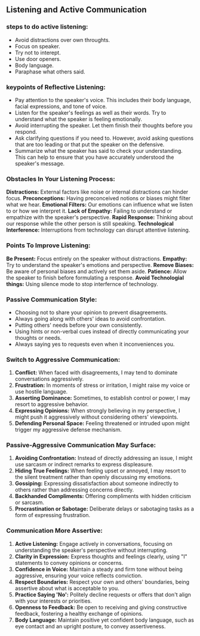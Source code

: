 ## Listening and Active Communication

### steps to do active listening:

- Avoid distractions over own throughts.
- Focus on speaker.
- Try not to interept.
- Use door openers.
- Body language.
- Paraphase what others said.

### keypoints of Reflective Listening:

- Pay attention to the speaker's voice. This includes their body language, facial expressions, and tone of voice.
- Listen for the speaker's feelings as well as their words. Try to understand what the speaker is feeling emotionally.
- Avoid interrupting the speaker. Let them finish their thoughts before you respond.
- Ask clarifying questions if you need to. However, avoid asking questions that are too leading or that put the speaker on the defensive.
- Summarize what the speaker has said to check your understanding. This can help to ensure that you have accurately understood the speaker's message.

### Obstacles In Your Listening Process:

**Distractions:** External factors like noise or internal distractions can hinder focus.
**Preconceptions:** Having preconceived notions or biases might filter what we hear.
**Emotional Filters:** Our emotions can influence what we listen to or how we interpret it.
**Lack of Empathy:** Failing to understand or empathize with the speaker's perspective.
**Rapid Response:** Thinking about our response while the other person is still speaking.
**Technological Interference:** Interruptions from technology can disrupt attentive listening.

### Points To Improve Listening:

**Be Present:** Focus entirely on the speaker without distractions.
**Empathy:** Try to understand the speaker's emotions and perspective.
**Remove Biases:** Be aware of personal biases and actively set them aside.
**Patience:** Allow the speaker to finish before formulating a response.
**Avoid Technologial things:** Using silence mode to stop interfernce of technology.

### Passive Communication Style:

- Choosing not to share your opinion to prevent disagreements.
- Always going along with others' ideas to avoid confrontation.
- Putting others' needs before your own consistently.
- Using hints or non-verbal cues instead of directly communicating your thoughts or needs.
- Always saying yes to requests even when it inconveniences you.

### Switch to Aggressive Communication:

1. **Conflict:** When faced with disagreements, I may tend to dominate conversations aggressively.
2. **Frustration:** In moments of stress or irritation, I might raise my voice or use hostile language.
3. **Asserting Dominance:** Sometimes, to establish control or power, I may resort to aggressive behavior.
4. **Expressing Opinions:** When strongly believing in my perspective, I might push it aggressively without considering others' viewpoints.
5. **Defending Personal Space:** Feeling threatened or intruded upon might trigger my aggressive defense mechanism.

### Passive-Aggressive Communication May Surface:

1. **Avoiding Confrontation:** Instead of directly addressing an issue, I might use sarcasm or indirect remarks to express displeasure.
2. **Hiding True Feelings:** When feeling upset or annoyed, I may resort to the silent treatment rather than openly discussing my emotions.
3. **Gossiping:** Expressing dissatisfaction about someone indirectly to others rather than addressing concerns directly.
4. **Backhanded Compliments:** Offering compliments with hidden criticism or sarcasm.
5. **Procrastination or Sabotage:** Deliberate delays or sabotaging tasks as a form of expressing frustration.

### Communication More Assertive:

1. **Active Listening:** Engage actively in conversations, focusing on understanding the speaker's perspective without interrupting.
2. **Clarity in Expression:** Express thoughts and feelings clearly, using "I" statements to convey opinions or concerns.
3. **Confidence in Voice:** Maintain a steady and firm tone without being aggressive, ensuring your voice reflects conviction.
4. **Respect Boundaries:** Respect your own and others' boundaries, being assertive about what is acceptable to you.
5. **Practice Saying 'No':** Politely decline requests or offers that don't align with your interests or priorities.
6. **Openness to Feedback:** Be open to receiving and giving constructive feedback, fostering a healthy exchange of opinions.
7. **Body Language:** Maintain positive yet confident body language, such as eye contact and an upright posture, to convey assertiveness.
